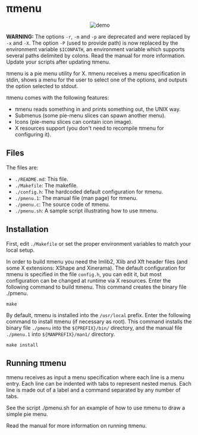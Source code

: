 # πmenu

<p align="center">
  <img src="https://user-images.githubusercontent.com/63266536/159123820-7f1a5c97-87bd-4be2-a4a5-870cb695a3ba.png", title="demo"/>
</p>

**WARNING:**
The options `-r`, `-m` and `-p` are deprecated and were replaced by `-x`
and `-X`.  The option `-P` (used to provide path) is now replaced by the
environment variable `$ICONPATH`, an environment variable which supports
several paths delimited by colons. Read the manual for more information.
Update your scripts after updating πmenu.

πmenu is a pie menu utility for X.
πmenu receives a menu specification in stdin, shows a menu for the user
to select one of the options, and outputs the option selected to stdout.

πmenu comes with the following features:

* πmenu reads something in and prints something out, the UNIX way.
* Submenus (some pie-menu slices can spawn another menu).
* Icons (pie-menu slices can contain icon image).
* X resources support (you don't need to recompile πmenu for configuring it).

## Files

The files are:
* `./README.md`:  This file.
* `./Makefile`:   The makefile.
* `./config.h`:   The hardcoded default configuration for πmenu.
* `./pmenu.1`:    The manual file (man page) for πmenu.
* `./pmenu.c`:    The source code of πmenu.
* `./pmenu.sh`:   A sample script illustrating how to use πmenu.


## Installation

First, edit `./Makefile` or set the proper environment variables to
match your local setup.

In order to build πmenu you need the Imlib2, Xlib and Xft header files
(and some X extensions: XShape and Xinerama).
The default configuration for πmenu is specified in the file `config.h`,
you can edit it, but most configuration can be changed at runtime via
X resources.  Enter the following command to build πmenu.  This command
creates the binary file ./pmenu.

	make

By default, πmenu is installed into the `/usr/local` prefix.  Enter the
following command to install πmenu (if necessary as root).  This command
installs the binary file `./pmenu` into the `${PREFIX}/bin/` directory,
and the manual file `./pmenu.1` into `${MANPREFIX}/man1/` directory.

	make install


## Running πmenu

πmenu receives as input a menu specification where each line is a menu
entry.  Each line can be indented with tabs to represent nested menus.
Each line is made out of a label and a command separated by any number
of tabs.

See the script ./pmenu.sh for an example of how to use πmenu to draw a
simple pie menu.

Read the manual for more information on running πmenu.

